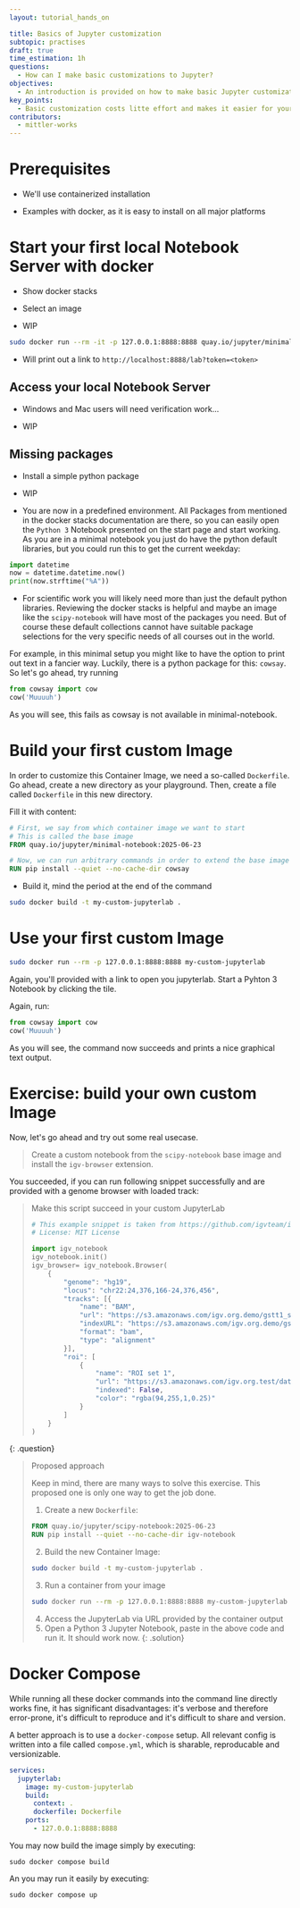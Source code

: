 ```yaml
---
layout: tutorial_hands_on

title: Basics of Jupyter customization
subtopic: practises
draft: true
time_estimation: 1h
questions:
  - How can I make basic customizations to Jupyter?
objectives:
  - An introduction is provided on how to make basic Jupyter customizations, e.g. installing additional plugins.
key_points:
  - Basic customization costs litte effort and makes it easier for your course participants to get started.
contributors:
  - mittler-works
---
```


# Prerequisites

* We'll use containerized installation

* Examples with docker, as it is easy to install on all major platforms

# Start your first local Notebook Server with docker

* Show docker stacks

* Select an image

* WIP

```bash
sudo docker run --rm -it -p 127.0.0.1:8888:8888 quay.io/jupyter/minimal-notebook:2025-06-23
```

* Will print out a link to `http://localhost:8888/lab?token=<token>`

## Access your local Notebook Server

* Windows and Mac users will need verification work...

* WIP

## Missing packages

* Install a simple python package

* WIP

* You are now in a predefined environment. All Packages from mentioned in the docker stacks documentation are there, so you can easily open the `Python 3` Notebook presented on the start page and start working. As you are in a minimal notebook you just do have the python default libraries, but you could run this to get the current weekday:

```python
import datetime
now = datetime.datetime.now()
print(now.strftime("%A"))
```

* For scientific work you will likely need more than just the default python libraries. Reviewing the docker stacks is helpful and maybe an image like the `scipy-notebook` will have most of the packages you need. But of course these default collections cannot have suitable package selections for the very specific needs of all courses out in the world.

For example, in this minimal setup you might like to have the option to print out text in a fancier way. Luckily, there is a python package for this: `cowsay`. So let's go ahead, try running

```python
from cowsay import cow
cow('Muuuuh')
```

As you will see, this fails as cowsay is not available in minimal-notebook.


# Build your first custom Image

In order to customize this Container Image, we need a so-called `Dockerfile`. Go ahead, create a new directory as your playground. Then, create a file called `Dockerfile` in this new directory.

Fill it with content:

```dockerfile
# First, we say from which container image we want to start
# This is called the base image
FROM quay.io/jupyter/minimal-notebook:2025-06-23

# Now, we can run arbitrary commands in order to extend the base image
RUN pip install --quiet --no-cache-dir cowsay
```

* Build it, mind the period at the end of the command

```bash
sudo docker build -t my-custom-jupyterlab .
```


# Use your first custom Image

```bash
sudo docker run --rm -p 127.0.0.1:8888:8888 my-custom-jupyterlab
```

Again, you'll provided with a link to open you jupyterlab. Start a Pyhton 3 Notebook by clicking the tile.

Again, run:

```python
from cowsay import cow
cow('Muuuuh')
```

As you will see, the command now succeeds and prints a nice graphical text output.

# Exercise: build your own custom Image

Now, let's go ahead and try out some real usecase.

> Create a custom notebook from the `scipy-notebook` base image and install the `igv-browser` extension.

You succeeded, if you can run following snippet successfully and are provided with a genome browser with loaded track:

> <hands-on-title>Make this script succeed in your custom JupyterLab</hands-on-title>
>
>
> ```python
> # This example snippet is taken from https://github.com/igvteam/igv-notebook/blob/v3.1.4/README.md
> # License: MIT License
> 
> import igv_notebook
> igv_notebook.init()
> igv_browser= igv_notebook.Browser(
>     {
>         "genome": "hg19",
>         "locus": "chr22:24,376,166-24,376,456",
>         "tracks": [{
>             "name": "BAM",
>             "url": "https://s3.amazonaws.com/igv.org.demo/gstt1_sample.bam",
>             "indexURL": "https://s3.amazonaws.com/igv.org.demo/gstt1_sample.bam.bai",
>             "format": "bam",
>             "type": "alignment"
>         }],
>         "roi": [
>             {
>                 "name": "ROI set 1",
>                 "url": "https://s3.amazonaws.com/igv.org.test/data/roi/roi_bed_1.bed",
>                 "indexed": False,
>                 "color": "rgba(94,255,1,0.25)"
>             }
>         ]
>     }
> )
> ```
{: .question}

> <solution-title>Proposed approach</solution-title>
>
> Keep in mind, there are many ways to solve this exercise. This proposed one is only one way to get the job done.
> 
> 1. Create a new `Dockerfile`:
> ```dockerfile
> FROM quay.io/jupyter/scipy-notebook:2025-06-23
> RUN pip install --quiet --no-cache-dir igv-notebook
> ```
> 2. Build the new Container Image:
> ```bash
> sudo docker build -t my-custom-jupyterlab .
> ```
> 3. Run a container from your image
> ```bash
> sudo docker run --rm -p 127.0.0.1:8888:8888 my-custom-jupyterlab
> ```
> 4. Access the JupyterLab via URL provided by the container output
> 5. Open a Python 3 Jupyter Notebook, paste in the above code and run it. It should work now.
{: .solution}

# Docker Compose

While running all these docker commands into the command line directly works fine, it has significant disadvantages: it's verbose and therefore error-prone, it's difficult to reproduce and it's difficult to share and version.

A better approach is to use a `docker-compose` setup. All relevant config is written into a file called `compose.yml`, which is sharable, reproducable and versionizable.

```yaml
services:
  jupyterlab:
    image: my-custom-jupyterlab
    build:
      context: .
      dockerfile: Dockerfile
    ports:
      - 127.0.0.1:8888:8888
```

You may now build the image simply by executing:

```
sudo docker compose build
```

An you may run it easily by executing:

```
sudo docker compose up
```
